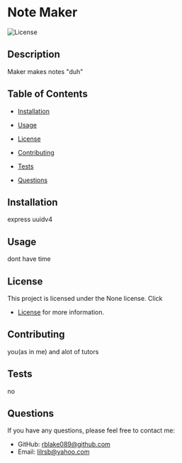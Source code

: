 # Note Maker 

![License](https://img.shields.io/badge/license-None-blue.svg)

## Description

Maker makes notes "duh"

## Table of Contents

- [Installation](#installation)
- [Usage](#usage)

- [License](#license)

- [Contributing](#contributing)
- [Tests](#tests)
- [Questions](#questions)

## Installation

express uuidv4

## Usage

dont have time 

## License

This project is licensed under the None license. Click 
- [License](#license)
 for more information.

## Contributing

you(as in me) and alot of tutors 

## Tests

no

## Questions

If you have any questions, please feel free to contact me:

- GitHub: [rblake089@github.com](https://github.com/rblake089@github.com)
- Email: lilrsb@yahoo.com
